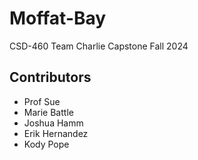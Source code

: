 # Moffat-Bay
CSD-460 Team Charlie Capstone Fall 2024

## Contributors

- Prof Sue
- Marie Battle  
- Joshua Hamm  
- Erik Hernandez
- Kody Pope  

